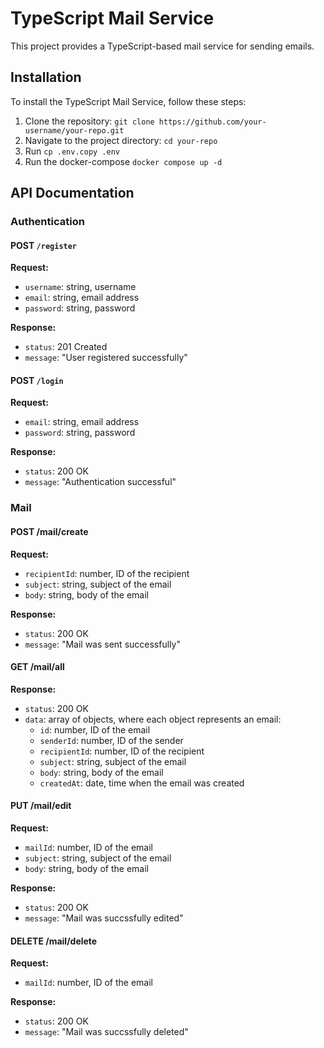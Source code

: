 # TypeScript Mail Service

This project provides a TypeScript-based mail service for sending emails.

## Installation

To install the TypeScript Mail Service, follow these steps:

1. Clone the repository: `git clone https://github.com/your-username/your-repo.git`
2. Navigate to the project directory: `cd your-repo`
3. Run `cp .env.copy .env`
4. Run the docker-compose `docker compose up -d`

## API Documentation

###  Authentication

#### POST `/register`

**Request:**

* `username`: string, username
* `email`: string, email address
* `password`: string, password

**Response:**

* `status`: 201 Created
* `message`: "User registered successfully"

#### POST `/login`

**Request:**

* `email`: string, email address
* `password`: string, password

**Response:**

* `status`: 200 OK
* `message`: "Authentication successful"

### Mail

#### POST /mail/create

**Request:**

* `recipientId`: number, ID of the recipient
* `subject`: string, subject of the email
* `body`: string, body of the email

**Response:**

* `status`: 200 OK
* `message`: "Mail was sent successfully"

#### GET /mail/all

**Response:**

* `status`: 200 OK
* `data`: array of objects, where each object represents an email:
    * `id`: number, ID of the email
    * `senderId`: number, ID of the sender
    * `recipientId`: number, ID of the recipient
    * `subject`: string, subject of the email
    * `body`: string, body of the email
    * `createdAt`: date, time when the email was created

#### PUT /mail/edit

**Request:**

* `mailId`: number, ID of the email
* `subject`: string, subject of the email
* `body`: string, body of the email

**Response:**

* `status`: 200 OK
* `message`: "Mail was succssfully edited"

#### DELETE /mail/delete

**Request:**

* `mailId`: number, ID of the email

**Response:**

* `status`: 200 OK
* `message`: "Mail was succssfully deleted"